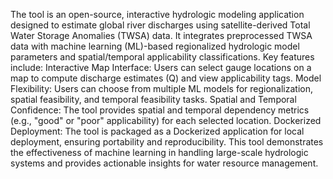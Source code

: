 The tool is an open-source, interactive hydrologic modeling application designed to estimate global river discharges using satellite-derived Total Water Storage Anomalies (TWSA) data. It integrates preprocessed TWSA data with machine learning (ML)-based regionalized hydrologic model parameters and spatial/temporal applicability classifications.
Key features include:
Interactive Map Interface: Users can select gauge locations on a map to compute discharge estimates (Q) and view applicability tags.
Model Flexibility: Users can choose from multiple ML models for regionalization, spatial feasibility, and temporal feasibility tasks.
Spatial and Temporal Confidence: The tool provides spatial and temporal dependency metrics (e.g., "good" or "poor" applicability) for each selected location.
Dockerized Deployment: The tool is packaged as a Dockerized application for local deployment, ensuring portability and reproducibility.
This tool demonstrates the effectiveness of machine learning in handling large-scale hydrologic systems and provides actionable insights for water resource management.